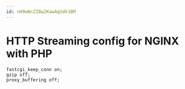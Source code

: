 ```yaml
---
id: nH9wWcZZ8w2KawAqSdk1BM
---
```



# HTTP Streaming config for NGINX with PHP

```
fastcgi_keep_conn on;
gzip off;
proxy_buffering off;
```
